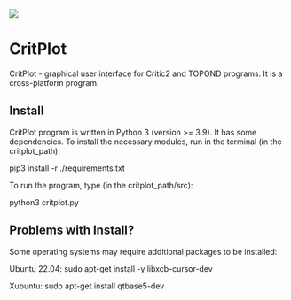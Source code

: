 <a href="https://codecov.io/gh/sozykinsa/CritPlot" >
<img src="https://codecov.io/gh/sozykinsa/CritPlot/branch/main/graph/badge.svg?token=MS7qX21EMW"/>
</a>

# CritPlot

CritPlot - graphical user interface for Critic2 and TOPOND programs. It is a cross-platform program. 

## Install
CritPlot program is written in Python 3 (version >= 3.9). It has some dependencies. To install the necessary modules, run in the terminal (in the critplot_path):

pip3 install -r ./requirements.txt

To run the program, type (in the critplot_path/src):

python3 critplot.py

## Problems with Install?

Some operating systems may require additional packages to be installed:

Ubuntu 22.04: sudo apt-get install -y libxcb-cursor-dev

Xubuntu: sudo apt-get install qtbase5-dev
